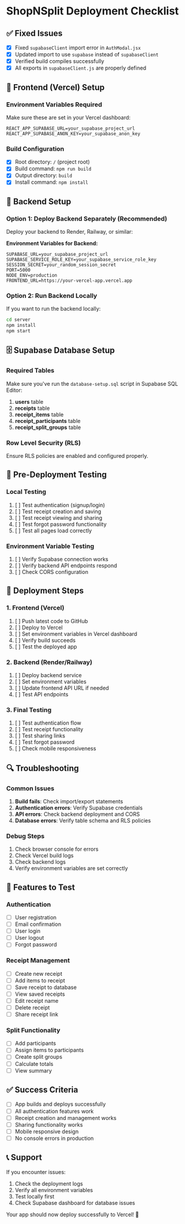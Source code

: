 # ShopNSplit Deployment Checklist

## ✅ Fixed Issues
- [x] Fixed `supabaseClient` import error in `AuthModal.jsx`
- [x] Updated import to use `supabase` instead of `supabaseClient`
- [x] Verified build compiles successfully
- [x] All exports in `supabaseClient.js` are properly defined

## 🔧 Frontend (Vercel) Setup

### Environment Variables Required
Make sure these are set in your Vercel dashboard:
```env
REACT_APP_SUPABASE_URL=your_supabase_project_url
REACT_APP_SUPABASE_ANON_KEY=your_supabase_anon_key
```

### Build Configuration
- [x] Root directory: `/` (project root)
- [x] Build command: `npm run build`
- [x] Output directory: `build`
- [x] Install command: `npm install`

## 🔧 Backend Setup

### Option 1: Deploy Backend Separately (Recommended)
Deploy your backend to Render, Railway, or similar:

**Environment Variables for Backend:**
```env
SUPABASE_URL=your_supabase_project_url
SUPABASE_SERVICE_ROLE_KEY=your_supabase_service_role_key
SESSION_SECRET=your_random_session_secret
PORT=5000
NODE_ENV=production
FRONTEND_URL=https://your-vercel-app.vercel.app
```

### Option 2: Run Backend Locally
If you want to run the backend locally:
```bash
cd server
npm install
npm start
```

## 🗄️ Supabase Database Setup

### Required Tables
Make sure you've run the `database-setup.sql` script in Supabase SQL Editor:

1. **users** table
2. **receipts** table  
3. **receipt_items** table
4. **receipt_participants** table
5. **receipt_split_groups** table

### Row Level Security (RLS)
Ensure RLS policies are enabled and configured properly.

## 🧪 Pre-Deployment Testing

### Local Testing
1. [ ] Test authentication (signup/login)
2. [ ] Test receipt creation and saving
3. [ ] Test receipt viewing and sharing
4. [ ] Test forgot password functionality
5. [ ] Test all pages load correctly

### Environment Variable Testing
1. [ ] Verify Supabase connection works
2. [ ] Verify backend API endpoints respond
3. [ ] Check CORS configuration

## 🚀 Deployment Steps

### 1. Frontend (Vercel)
1. [ ] Push latest code to GitHub
2. [ ] Deploy to Vercel
3. [ ] Set environment variables in Vercel dashboard
4. [ ] Verify build succeeds
5. [ ] Test the deployed app

### 2. Backend (Render/Railway)
1. [ ] Deploy backend service
2. [ ] Set environment variables
3. [ ] Update frontend API URL if needed
4. [ ] Test API endpoints

### 3. Final Testing
1. [ ] Test authentication flow
2. [ ] Test receipt functionality
3. [ ] Test sharing links
4. [ ] Test forgot password
5. [ ] Check mobile responsiveness

## 🔍 Troubleshooting

### Common Issues
1. **Build fails**: Check import/export statements
2. **Authentication errors**: Verify Supabase credentials
3. **API errors**: Check backend deployment and CORS
4. **Database errors**: Verify table schema and RLS policies

### Debug Steps
1. Check browser console for errors
2. Check Vercel build logs
3. Check backend logs
4. Verify environment variables are set correctly

## 📱 Features to Test

### Authentication
- [ ] User registration
- [ ] Email confirmation
- [ ] User login
- [ ] User logout
- [ ] Forgot password

### Receipt Management
- [ ] Create new receipt
- [ ] Add items to receipt
- [ ] Save receipt to database
- [ ] View saved receipts
- [ ] Edit receipt name
- [ ] Delete receipt
- [ ] Share receipt link

### Split Functionality
- [ ] Add participants
- [ ] Assign items to participants
- [ ] Create split groups
- [ ] Calculate totals
- [ ] View summary

## ✅ Success Criteria
- [ ] App builds and deploys successfully
- [ ] All authentication features work
- [ ] Receipt creation and management works
- [ ] Sharing functionality works
- [ ] Mobile responsive design
- [ ] No console errors in production

## 📞 Support
If you encounter issues:
1. Check the deployment logs
2. Verify all environment variables
3. Test locally first
4. Check Supabase dashboard for database issues

Your app should now deploy successfully to Vercel! 🎉 